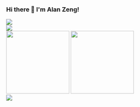 ### Hi there 👋 I'm Alan Zeng!
<div>
    <a href="https://blog.sunguoqi.com/">
      <img src="https://readme-typing-svg.demolab.com?font=Fira+Code&pause=1000&width=435&lines=print(%22Hello%2C%20World%22);std::cout << "%22Hello%2C%20World%22" << std::endl;&center=true&size=27" />
    </a>
</div>

<!--
**AlanZeng423/AlanZeng423** is a ✨ _special_ ✨ repository because its `README.md` (this file) appears on your GitHub profile.

Here are some ideas to get you started:

- 🔭 I’m currently working on ...
- 🌱 I’m currently learning ...
- 👯 I’m looking to collaborate on ...
- 🤔 I’m looking for help with ...
- 💬 Ask me about ...
- 📫 How to reach me: ...
- 😄 Pronouns: ...
- ⚡ Fun fact: ...
-->
<img src="https://img.shields.io/badge/dynamic/json?url=https%3A%2F%2Fapi.spencerwoo.com%2Fsubstats%2F%3Fsource%3Dgithub%26queryKey%3DAlanZeng423&query=%24.data.totalSubs&logo=github&label=GitHub">
<div align="left">
<span>  </span>
<img height="170px" src="https://github-readme-stats.vercel.app/api?username=AlanZeng423" /><span>  </span><img height="170px" src="https://github-readme-stats.vercel.app/api/top-langs/?username=AlanZeng423&layout=compact&langs_count=8" /><span>  </span>
</div>


<div align="left">
<a title="github" target="_blank" href="https://github.com/AlanZeng423"><img src="https://img.shields.io/badge/dynamic/json?url=https%3A%2F%2Fapi.spencerwoo.com%2Fsubstats%2F%3Fsource%3Dgithub%26queryKey%3DAlanZeng423&query=%24.data.totalSubs&prefix=followers%3A%20&label=GitHub
" ></a>
</div>
